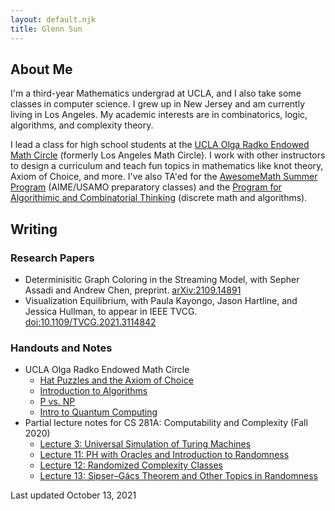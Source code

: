 ```yaml
---
layout: default.njk
title: Glenn Sun
---
```


## About Me

I'm a third-year Mathematics undergrad at UCLA, and I also take some classes in computer science. I grew up in New Jersey and am currently living in Los Angeles. My academic interests are in combinatorics, logic, algorithms, and complexity theory.

I lead a class for high school students at the [UCLA Olga Radko Endowed Math Circle](https://ww3.math.ucla.edu/) (formerly Los Angeles Math Circle). I work with other instructors to design a curriculum and teach fun topics in mathematics like knot theory, Axiom of Choice, and more. I've also TA'ed for the [AwesomeMath Summer Program](https://www.awesomemath.org/summer-program/overview/program-information/) (AIME/USAMO preparatory classes) and the [Program for Algorithimic and Combinatorial Thinking](https://algorithmicthinking.org/) (discrete math and algorithms). 

## Writing

### Research Papers

* Determinisitic Graph Coloring in the Streaming Model, with Sepher Assadi and Andrew Chen, preprint. [arXiv:2109.14891](https://arxiv.org/abs/2109.14891)
* Visualization Equilibrium, with Paula Kayongo, Jason Hartline, and Jessica Hullman, to appear in IEEE TVCG. [doi:10.1109/TVCG.2021.3114842](https://doi.org/10.1109/TVCG.2021.3114842)

### Handouts and Notes

* UCLA Olga Radko Endowed Math Circle
    * [Hat Puzzles and the Axiom of Choice](https://circles.math.ucla.edu/circles/events.shtml?id=2162)
    * [Introduction to Algorithms](https://circles.math.ucla.edu/circles/events.shtml?id=2177)
    * [P vs. NP](https://circles.math.ucla.edu/circles/events.shtml?id=2178)
    * [Intro to Quantum Computing](https://circles.math.ucla.edu/circles/events.shtml?id=2567)
* Partial lecture notes for CS 281A: Computability and Complexity (Fall 2020)
    * [Lecture 3: Universal Simulation of Turing Machines](docs/cs281-lec3.pdf)
    * [Lecture 11: PH with Oracles and Introduction to Randomness](docs/cs281-lec11.pdf)
    * [Lecture 12: Randomized Complexity Classes](docs/cs281-lec12.pdf)
    * [Lecture 13: Sipser–Gács Theorem and Other Topics in Randomness](docs/cs281-lec13.pdf)

Last updated October 13, 2021